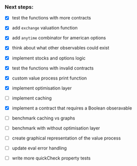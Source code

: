 
### Next steps:
- [x] test the functions with more contracts 
- [x] add `exchange` valuation function
- [x] add `anytime` combinator for american options
- [x] think about what other observables could exist
- [x] implement stocks and options logic 
- [x] test the functions with invalid contracts 
- [x] custom value process print function
- [x] implement optimisation layer
- [ ] implement caching
- [x] implement a contract that requires a Boolean obseravable
- [ ] benchmark caching vs graphs
- [ ] benchmark with without optimisation layer
- [ ] create graphical representation of the value process
- [ ] update eval error handling
- [ ] write more quickCheck property tests 


